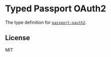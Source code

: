 # Typed Passport OAuth2

The type definition for [`passport-oauth2`](https://github.com/jaredhanson/passport-oauth2).

## License

MIT
